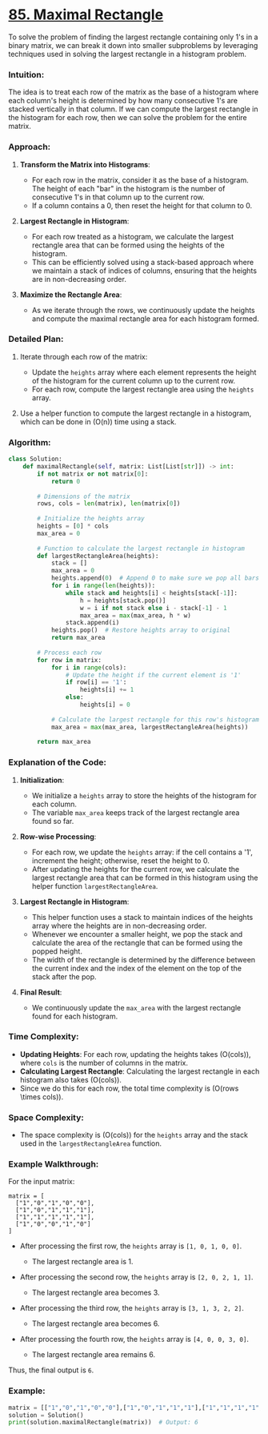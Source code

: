 # [85. Maximal Rectangle](https://leetcode.com/problems/maximal-rectangle/description/)

To solve the problem of finding the largest rectangle containing only 1's in a binary matrix, we can break it down into smaller subproblems by leveraging techniques used in solving the largest rectangle in a histogram problem.

### Intuition:

The idea is to treat each row of the matrix as the base of a histogram where each column's height is determined by how many consecutive 1's are stacked vertically in that column. If we can compute the largest rectangle in the histogram for each row, then we can solve the problem for the entire matrix.

### Approach:

1. **Transform the Matrix into Histograms**:
   - For each row in the matrix, consider it as the base of a histogram. The height of each "bar" in the histogram is the number of consecutive 1's in that column up to the current row.
   - If a column contains a 0, then reset the height for that column to 0.

2. **Largest Rectangle in Histogram**:
   - For each row treated as a histogram, we calculate the largest rectangle area that can be formed using the heights of the histogram.
   - This can be efficiently solved using a stack-based approach where we maintain a stack of indices of columns, ensuring that the heights are in non-decreasing order.

3. **Maximize the Rectangle Area**:
   - As we iterate through the rows, we continuously update the heights and compute the maximal rectangle area for each histogram formed.

### Detailed Plan:

1. Iterate through each row of the matrix:
   - Update the `heights` array where each element represents the height of the histogram for the current column up to the current row.
   - For each row, compute the largest rectangle area using the `heights` array.

2. Use a helper function to compute the largest rectangle in a histogram, which can be done in \(O(n)\) time using a stack.

### Algorithm:

```python
class Solution:
    def maximalRectangle(self, matrix: List[List[str]]) -> int:
        if not matrix or not matrix[0]:
            return 0
        
        # Dimensions of the matrix
        rows, cols = len(matrix), len(matrix[0])
        
        # Initialize the heights array
        heights = [0] * cols
        max_area = 0
        
        # Function to calculate the largest rectangle in histogram
        def largestRectangleArea(heights):
            stack = []
            max_area = 0
            heights.append(0)  # Append 0 to make sure we pop all bars
            for i in range(len(heights)):
                while stack and heights[i] < heights[stack[-1]]:
                    h = heights[stack.pop()]
                    w = i if not stack else i - stack[-1] - 1
                    max_area = max(max_area, h * w)
                stack.append(i)
            heights.pop()  # Restore heights array to original
            return max_area
        
        # Process each row
        for row in matrix:
            for i in range(cols):
                # Update the height if the current element is '1'
                if row[i] == '1':
                    heights[i] += 1
                else:
                    heights[i] = 0
            
            # Calculate the largest rectangle for this row's histogram
            max_area = max(max_area, largestRectangleArea(heights))
        
        return max_area
```

### Explanation of the Code:

1. **Initialization**:
   - We initialize a `heights` array to store the heights of the histogram for each column.
   - The variable `max_area` keeps track of the largest rectangle area found so far.

2. **Row-wise Processing**:
   - For each row, we update the `heights` array: if the cell contains a '1', increment the height; otherwise, reset the height to 0.
   - After updating the heights for the current row, we calculate the largest rectangle area that can be formed in this histogram using the helper function `largestRectangleArea`.

3. **Largest Rectangle in Histogram**:
   - This helper function uses a stack to maintain indices of the heights array where the heights are in non-decreasing order.
   - Whenever we encounter a smaller height, we pop the stack and calculate the area of the rectangle that can be formed using the popped height.
   - The width of the rectangle is determined by the difference between the current index and the index of the element on the top of the stack after the pop.

4. **Final Result**:
   - We continuously update the `max_area` with the largest rectangle found for each histogram.

### Time Complexity:
- **Updating Heights**: For each row, updating the heights takes \(O(cols)\), where `cols` is the number of columns in the matrix.
- **Calculating Largest Rectangle**: Calculating the largest rectangle in each histogram also takes \(O(cols)\).
- Since we do this for each row, the total time complexity is \(O(rows \times cols)\).

### Space Complexity:
- The space complexity is \(O(cols)\) for the `heights` array and the stack used in the `largestRectangleArea` function.

### Example Walkthrough:

For the input matrix:

```
matrix = [
  ["1","0","1","0","0"],
  ["1","0","1","1","1"],
  ["1","1","1","1","1"],
  ["1","0","0","1","0"]
]
```

- After processing the first row, the `heights` array is `[1, 0, 1, 0, 0]`.
  - The largest rectangle area is 1.
  
- After processing the second row, the `heights` array is `[2, 0, 2, 1, 1]`.
  - The largest rectangle area becomes 3.

- After processing the third row, the `heights` array is `[3, 1, 3, 2, 2]`.
  - The largest rectangle area becomes 6.

- After processing the fourth row, the `heights` array is `[4, 0, 0, 3, 0]`.
  - The largest rectangle area remains 6.

Thus, the final output is `6`.

### Example:

```python
matrix = [["1","0","1","0","0"],["1","0","1","1","1"],["1","1","1","1","1"],["1","0","0","1","0"]]
solution = Solution()
print(solution.maximalRectangle(matrix))  # Output: 6
```
